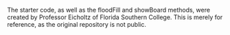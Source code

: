 The starter code, as well as the floodFill and showBoard methods, were created by Professor Eicholtz of Florida Southern College. This is merely for reference, as the original repository is not public.
